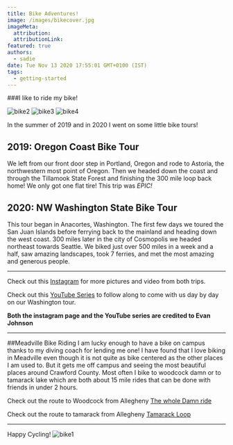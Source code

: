 ```yaml
---
title: Bike Adventures!
image: /images/bikecover.jpg
imageMeta:
  attribution:
  attributionLink:
featured: true
authors:
  - sadie
date: Tue Nov 13 2020 17:55:01 GMT+0100 (IST)
tags:
  - getting-started
---
```

###I like to ride my bike!


![bike2](/images/bike2.jpg)
![bike3](/images/bike3.jpg)
![bike4](/images/bike4.jpg)

In the summer of 2019 and in 2020 I went on some little bike tours!

## 2019: Oregon Coast Bike Tour
We left from our front door step in Portland, Oregon and rode to Astoria, the northwestern most point of Oregon. Then we headed down the coast and through the Tillamook State Forest and finishing the 300 mile loop back home! We only got one flat tire! This trip was *EPIC!*

## 2020: NW Washington State Bike Tour
This tour began in Anacortes, Washington. The first few days we toured the San Juan Islands before ferrying back to the mainland and heading down the west coast. 300 miles later in the city of Cosmopolis we headed northeast towards Seattle. We biked just over 500 miles in a week and a half, saw amazing landscapes, took 7 ferries, and met the most amazing and generous people.

---

Check out this [Instagram](https://www.instagram.com/evanridesbike/) for more pictures and video from both trips.

Check out this [YouTube Series](https://www.youtube.com/playlist?list=PLf4pf3I_QamH1otx09S8fHiRU2-YGjtXs) to follow along to come with us day by day on our Washington tour.

**Both the instagram page and the YouTube series are credited to Evan Johnson**

---

##Meadville Bike Riding
I am lucky enough to have a bike on campus thanks to my diving coach for lending me one! I have found that I love biking in Meadville even though it is not quite as bike centered as the other places I am used to. But it gets me off campus and seeing the most beautiful places around Crawford County. Most often I bike to woodcock damn or to tamarack lake which are both about 15 mile rides that can be done with friends in under 2 hours.

Check out the route to Woodcock from Allegheny [The whole Damn ride](https://www.strava.com/activities/4067981613)

Check out the route to tamarack from Allegheny [Tamarack Loop](https://www.strava.com/activities/4243221971)

---
Happy Cycling!
![bike1](/images/bike1.jpg)
